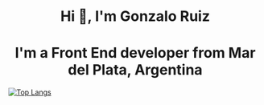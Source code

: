 <h1 align="center">Hi 👋, I'm Gonzalo Ruiz</h1>
<h1 align="center">I'm a Front End developer from Mar del Plata, Argentina</h1>

[![Top Langs](https://github-readme-stats.vercel.app/api/top-langs/?username=gon-dev)](https://github.com/anuraghazra/github-readme-stats)
